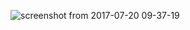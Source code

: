 ![screenshot from 2017-07-20 09-37-19](https://user-images.githubusercontent.com/25440152/28441397-86867cd4-6d78-11e7-8b54-6780ac3cd52e.png)
